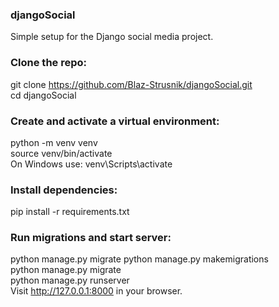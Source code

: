 ### djangoSocial

Simple setup for the Django social media project.

### Clone the repo:

git clone https://github.com/Blaz-Strusnik/djangoSocial.git  
cd djangoSocial

### Create and activate a virtual environment:

python -m venv venv  
source venv/bin/activate  
On Windows use: venv\Scripts\activate  

### Install dependencies:

pip install -r requirements.txt

### Run migrations and start server:

python manage.py migrate 
python manage.py makemigrations  
python manage.py migrate  
python manage.py runserver  
Visit http://127.0.0.1:8000 in your browser.  

